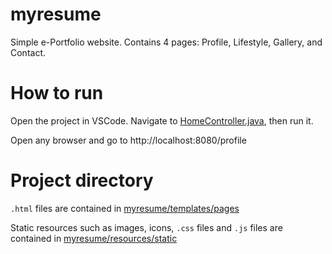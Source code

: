 # myresume
Simple e-Portfolio website. Contains 4 pages: Profile, Lifestyle, Gallery, and Contact.

# How to run
Open the project in VSCode. Navigate to [HomeController.java](https://github.com/MuhdHadif/myresume/blob/master/myresume/src/main/java/com/myresume/myresume/Controller/HomeController.java), then run it. 

Open any browser and go to http://localhost:8080/profile

# Project directory
`.html` files are contained in [myresume/templates/pages](https://github.com/MuhdHadif/myresume/tree/master/myresume/src/main/resources/templates/pages)

Static resources such as images, icons, `.css` files and `.js` files are contained in [myresume/resources/static](https://github.com/MuhdHadif/myresume/tree/master/myresume/src/main/resources/static)
